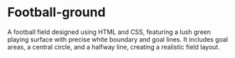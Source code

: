 # Football-ground
A football field designed using HTML and CSS, featuring a lush green playing surface with precise white boundary and goal lines. It includes goal areas, a central circle, and a halfway line, creating a realistic field layout.
